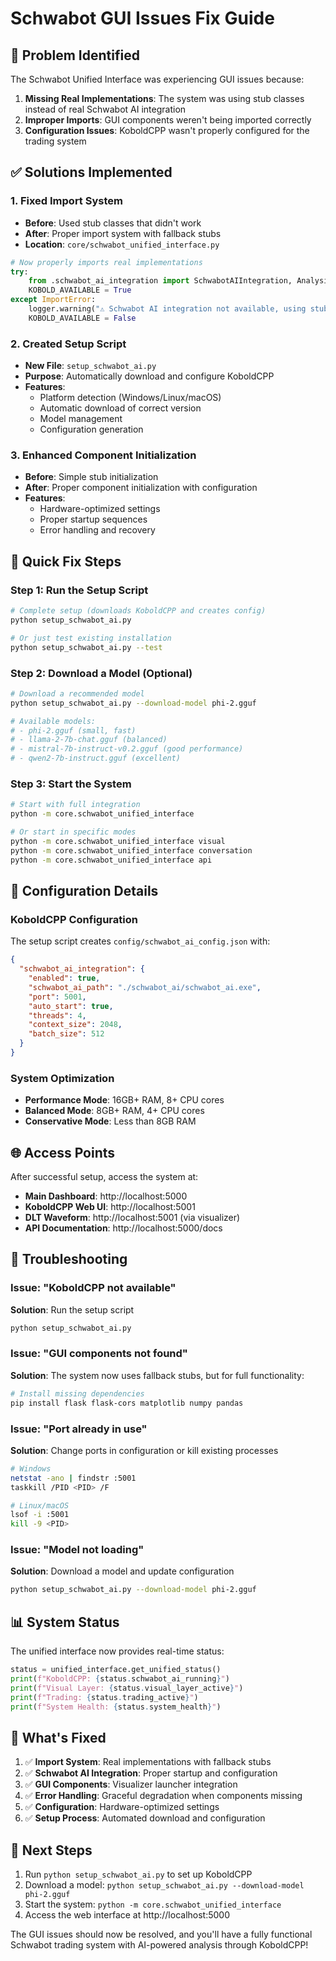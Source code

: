 # Schwabot GUI Issues Fix Guide

## 🚨 Problem Identified

The Schwabot Unified Interface was experiencing GUI issues because:

1. **Missing Real Implementations**: The system was using stub classes instead of real Schwabot AI integration
2. **Improper Imports**: GUI components weren't being imported correctly
3. **Configuration Issues**: KoboldCPP wasn't properly configured for the trading system

## ✅ Solutions Implemented

### 1. Fixed Import System
- **Before**: Used stub classes that didn't work
- **After**: Proper import system with fallback stubs
- **Location**: `core/schwabot_unified_interface.py`

```python
# Now properly imports real implementations
try:
    from .schwabot_ai_integration import SchwabotAIIntegration, AnalysisType, SchwabotRequest, SchwabotResponse
    KOBOLD_AVAILABLE = True
except ImportError:
    logger.warning("⚠️ Schwabot AI integration not available, using stub")
    KOBOLD_AVAILABLE = False
```

### 2. Created Setup Script
- **New File**: `setup_schwabot_ai.py`
- **Purpose**: Automatically download and configure KoboldCPP
- **Features**: 
  - Platform detection (Windows/Linux/macOS)
  - Automatic download of correct version
  - Model management
  - Configuration generation

### 3. Enhanced Component Initialization
- **Before**: Simple stub initialization
- **After**: Proper component initialization with configuration
- **Features**:
  - Hardware-optimized settings
  - Proper startup sequences
  - Error handling and recovery

## 🚀 Quick Fix Steps

### Step 1: Run the Setup Script
```bash
# Complete setup (downloads KoboldCPP and creates config)
python setup_schwabot_ai.py

# Or just test existing installation
python setup_schwabot_ai.py --test
```

### Step 2: Download a Model (Optional)
```bash
# Download a recommended model
python setup_schwabot_ai.py --download-model phi-2.gguf

# Available models:
# - phi-2.gguf (small, fast)
# - llama-2-7b-chat.gguf (balanced)
# - mistral-7b-instruct-v0.2.gguf (good performance)
# - qwen2-7b-instruct.gguf (excellent)
```

### Step 3: Start the System
```bash
# Start with full integration
python -m core.schwabot_unified_interface

# Or start in specific modes
python -m core.schwabot_unified_interface visual
python -m core.schwabot_unified_interface conversation
python -m core.schwabot_unified_interface api
```

## 🔧 Configuration Details

### KoboldCPP Configuration
The setup script creates `config/schwabot_ai_config.json` with:

```json
{
  "schwabot_ai_integration": {
    "enabled": true,
    "schwabot_ai_path": "./schwabot_ai/schwabot_ai.exe",
    "port": 5001,
    "auto_start": true,
    "threads": 4,
    "context_size": 2048,
    "batch_size": 512
  }
}
```

### System Optimization
- **Performance Mode**: 16GB+ RAM, 8+ CPU cores
- **Balanced Mode**: 8GB+ RAM, 4+ CPU cores  
- **Conservative Mode**: Less than 8GB RAM

## 🌐 Access Points

After successful setup, access the system at:

- **Main Dashboard**: http://localhost:5000
- **KoboldCPP Web UI**: http://localhost:5001
- **DLT Waveform**: http://localhost:5001 (via visualizer)
- **API Documentation**: http://localhost:5000/docs

## 🐛 Troubleshooting

### Issue: "KoboldCPP not available"
**Solution**: Run the setup script
```bash
python setup_schwabot_ai.py
```

### Issue: "GUI components not found"
**Solution**: The system now uses fallback stubs, but for full functionality:
```bash
# Install missing dependencies
pip install flask flask-cors matplotlib numpy pandas
```

### Issue: "Port already in use"
**Solution**: Change ports in configuration or kill existing processes
```bash
# Windows
netstat -ano | findstr :5001
taskkill /PID <PID> /F

# Linux/macOS
lsof -i :5001
kill -9 <PID>
```

### Issue: "Model not loading"
**Solution**: Download a model and update configuration
```bash
python setup_schwabot_ai.py --download-model phi-2.gguf
```

## 📊 System Status

The unified interface now provides real-time status:

```python
status = unified_interface.get_unified_status()
print(f"KoboldCPP: {status.schwabot_ai_running}")
print(f"Visual Layer: {status.visual_layer_active}")
print(f"Trading: {status.trading_active}")
print(f"System Health: {status.system_health}")
```

## 🎯 What's Fixed

1. ✅ **Import System**: Real implementations with fallback stubs
2. ✅ **Schwabot AI Integration**: Proper startup and configuration
3. ✅ **GUI Components**: Visualizer launcher integration
4. ✅ **Error Handling**: Graceful degradation when components missing
5. ✅ **Configuration**: Hardware-optimized settings
6. ✅ **Setup Process**: Automated download and configuration

## 🚀 Next Steps

1. Run `python setup_schwabot_ai.py` to set up KoboldCPP
2. Download a model: `python setup_schwabot_ai.py --download-model phi-2.gguf`
3. Start the system: `python -m core.schwabot_unified_interface`
4. Access the web interface at http://localhost:5000

The GUI issues should now be resolved, and you'll have a fully functional Schwabot trading system with AI-powered analysis through KoboldCPP! 